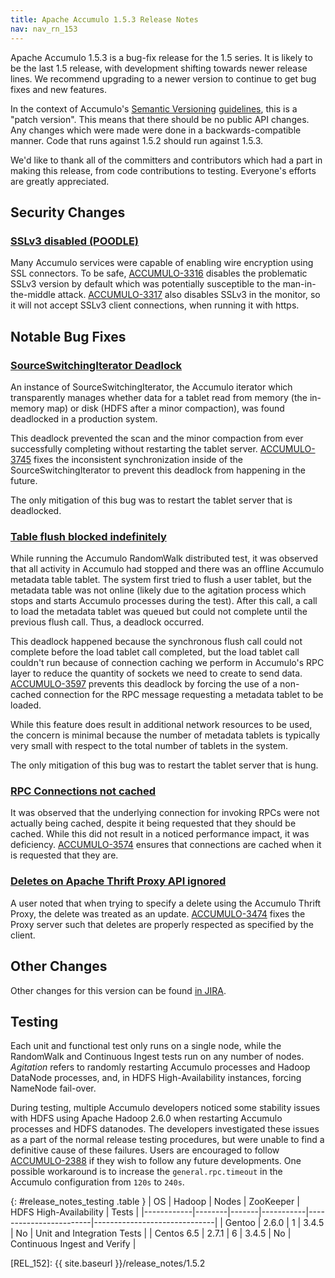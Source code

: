 ```yaml
---
title: Apache Accumulo 1.5.3 Release Notes
nav: nav_rn_153
---
```


Apache Accumulo 1.5.3 is a bug-fix release for the 1.5 series. It is likely to be the last
1.5 release, with development shifting towards newer release lines. We recommend upgrading
to a newer version to continue to get bug fixes and new features.

In the context of Accumulo's [Semantic Versioning][semver] [guidelines][api],
this is a "patch version". This means that there should be no public API changes. Any
changes which were made were done in a backwards-compatible manner. Code that
runs against 1.5.2 should run against 1.5.3.

We'd like to thank all of the committers and contributors which had a part in
making this release, from code contributions to testing. Everyone's efforts are
greatly appreciated.

## Security Changes

### [SSLv3 disabled (POODLE)][ACCUMULO-3316]

Many Accumulo services were capable of enabling wire encryption using
SSL connectors. To be safe, [ACCUMULO-3316] disables the problematic SSLv3 version by default which was
potentially susceptible to the man-in-the-middle attack. [ACCUMULO-3317] also disables SSLv3 in the monitor,
so it will not accept SSLv3 client connections, when running it with https.

## Notable Bug Fixes

### [SourceSwitchingIterator Deadlock][ACCUMULO-3745]

An instance of SourceSwitchingIterator, the Accumulo iterator which transparently manages
whether data for a tablet read from memory (the in-memory map) or disk (HDFS after a minor
compaction), was found deadlocked in a production system.

This deadlock prevented the scan and the minor compaction from ever successfully completing
without restarting the tablet server. [ACCUMULO-3745] fixes the inconsistent synchronization
inside of the SourceSwitchingIterator to prevent this deadlock from happening in the future.

The only mitigation of this bug was to restart the tablet server that is deadlocked.

### [Table flush blocked indefinitely][ACCUMULO-3597]

While running the Accumulo RandomWalk distributed test, it was observed that all activity in
Accumulo had stopped and there was an offline Accumulo metadata table tablet. The system first
tried to flush a user tablet, but the metadata table was not online (likely due to the agitation
process which stops and starts Accumulo processes during the test). After this call, a call to
load the metadata tablet was queued but could not complete until the previous flush call. Thus,
a deadlock occurred.

This deadlock happened because the synchronous flush call could not complete before the load
tablet call completed, but the load tablet call couldn't run because of connection caching we
perform in Accumulo's RPC layer to reduce the quantity of sockets we need to create to send data.
[ACCUMULO-3597] prevents this deadlock by forcing the use of a non-cached connection for the RPC
message requesting a metadata tablet to be loaded.

While this feature does result in additional network resources to be used, the concern is minimal
because the number of metadata tablets is typically very small with respect to the total number of
tablets in the system.

The only mitigation of this bug was to restart the tablet server that is hung.

### [RPC Connections not cached][ACCUMULO-3574]

It was observed that the underlying connection for invoking RPCs were not actually being cached,
despite it being requested that they should be cached. While this did not result in a noticed
performance impact, it was deficiency. [ACCUMULO-3574] ensures that connections are cached when
it is requested that they are.

### [Deletes on Apache Thrift Proxy API ignored][ACCUMULO-3474]

A user noted that when trying to specify a delete using the Accumulo Thrift Proxy, the delete
was treated as an update. [ACCUMULO-3474] fixes the Proxy server such that deletes are properly
respected as specified by the client.

## Other Changes

Other changes for this version can be found [in JIRA][CHANGES].

## Testing

Each unit and functional test only runs on a single node, while the RandomWalk
and Continuous Ingest tests run on any number of nodes. *Agitation* refers to
randomly restarting Accumulo processes and Hadoop DataNode processes, and, in
HDFS High-Availability instances, forcing NameNode fail-over.

During testing, multiple Accumulo developers noticed some stability issues
with HDFS using Apache Hadoop 2.6.0 when restarting Accumulo processes and
HDFS datanodes. The developers investigated these issues as a part of the
normal release testing procedures, but were unable to find a definitive cause
of these failures. Users are encouraged to follow
[ACCUMULO-2388][ACCUMULO-2388] if they wish to follow any future developments.
One possible workaround is to increase the `general.rpc.timeout` in the
Accumulo configuration from `120s` to `240s`.

{: #release_notes_testing .table }
| OS         | Hadoop | Nodes | ZooKeeper | HDFS High-Availability | Tests                        |
|------------|--------|-------|-----------|------------------------|------------------------------|
| Gentoo     | 2.6.0  | 1     | 3.4.5     | No                     | Unit and Integration Tests   |
| Centos 6.5 | 2.7.1  | 6     | 3.4.5     | No                     | Continuous Ingest and Verify |

[ACCUMULO-3316]: https://issues.apache.org/jira/browse/ACCUMULO-3316
[ACCUMULO-3317]: https://issues.apache.org/jira/browse/ACCUMULO-3317
[ACCUMULO-2388]: https://issues.apache.org/jira/browse/ACCUMULO-2388
[ACCUMULO-3474]: https://issues.apache.org/jira/browse/ACCUMULO-3474
[ACCUMULO-3574]: https://issues.apache.org/jira/browse/ACCUMULO-3574
[ACCUMULO-3597]: https://issues.apache.org/jira/browse/ACCUMULO-3597
[ACCUMULO-3745]: https://issues.apache.org/jira/browse/ACCUMULO-3745
[api]: https://github.com/apache/accumulo/blob/1.7.0/README.md#api
[readme]: https://github.com/apache/accumulo/blob/1.5.3/README.md
[semver]: http://semver.org
[CHANGES]: https://issues.apache.org/jira/browse/ACCUMULO/fixforversion/12328662
[REL_152]: {{ site.baseurl }}/release_notes/1.5.2
